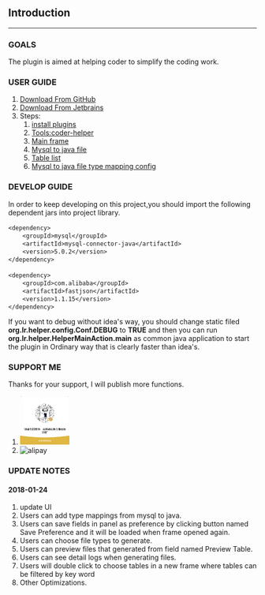 ## Introduction

***

### GOALS

The plugin is aimed at helping coder to simplify the coding work.

### USER GUIDE

1. [Download From GitHub](https://github.com/zimuwse/coder-helper/blob/master/product/coder-helper.zip)
2. [Download From Jetbrains](https://plugins.jetbrains.com/plugin/10400-coder-helper)
3. Steps:
    1. [install plugins](https://github.com/zimuwse/coder-helper/blob/master/product/step1.png)
    2. [Tools:coder-helper](https://github.com/zimuwse/coder-helper/blob/master/product/step2.png)
    3. [Main frame](https://github.com/zimuwse/coder-helper/blob/master/product/step3.png)
    4. [Mysql to java file](https://github.com/zimuwse/coder-helper/blob/master/product/step4.png)
    5. [Table list](https://github.com/zimuwse/coder-helper/blob/master/product/step5.png)
    5. [Mysql to java file type mapping config](https://github.com/zimuwse/coder-helper/blob/master/product/step6.png)


### DEVELOP GUIDE

In order to keep developing on this project,you should import the following dependent jars into project library.

```
<dependency>
    <groupId>mysql</groupId>
    <artifactId>mysql-connector-java</artifactId>
    <version>5.0.2</version>
</dependency>

<dependency>
    <groupId>com.alibaba</groupId>
    <artifactId>fastjson</artifactId>
    <version>1.1.15</version>
</dependency>
```

If you want to debug without idea's way, you should change static filed
 **org.lr.helper.config.Conf.DEBUG**
 to
  **TRUE**
 and then you can run 
**org.lr.helper.HelperMainAction.main**
 as common java application to start the plugin 
 in Ordinary way that is clearly faster than idea's.


### SUPPORT ME
Thanks for your support, I will publish more functions.
1. <img alt="wechat" src="https://github.com/zimuwse/coder-helper/blob/master/product/wechat.png" style="width:100px;height:100px"/>
1. <img alt="alipay" src="https://github.com/zimuwse/coder-helper/blob/master/product/alipay.png" style="width:90px;height:136px"/>

### UPDATE NOTES
#### 2018-01-24
1. update UI
2. Users can add type mappings from mysql to java.
3. Users can save fields in panel as preference by clicking button named Save Preference and it will be loaded when frame opened again.
4. Users can choose file types to generate.
5. Users can preview files that generated from field named Preview Table.
6. Users can see detail logs when generating files.
7. Users will double click to choose tables in a new frame where tables can be filtered by key word
8. Other Optimizations.
